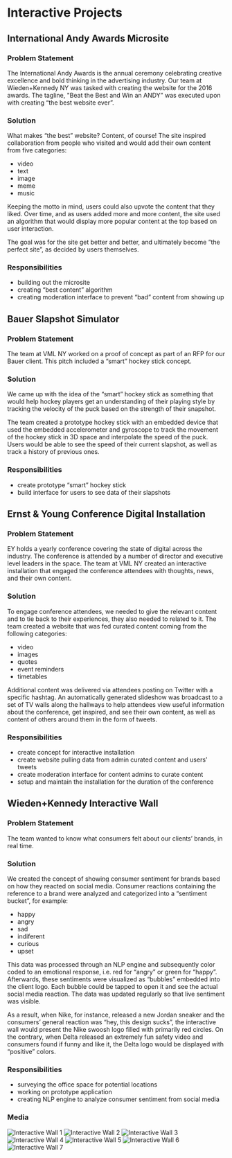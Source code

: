 # Interactive Projects

## International Andy Awards Microsite

### Problem Statement
The International Andy Awards is the annual ceremony celebrating creative excellence and bold thinking in the advertising industry. Our team at Wieden+Kennedy NY was tasked with creating the website for the 2016 awards. The tagline, "Beat the Best and Win an ANDY” was executed upon with creating “the best website ever”.

### Solution
What makes “the best” website? Content, of course! The site inspired collaboration from people who visited and would add their own content from five categories:

* video
* text
* image
* meme
* music

Keeping the motto in mind, users could also upvote the content that they liked. Over time, and as users added more and more content, the site used an algorithm that would display more popular content at the top based on user interaction.

The goal was for the site get better and better, and ultimately become “the perfect site”, as decided by users themselves.

### Responsibilities
* building out the microsite
* creating “best content” algorithm
* creating moderation interface to prevent “bad” content from showing up

## Bauer Slapshot Simulator

### Problem Statement
The team at VML NY worked on a proof of concept as part of an RFP for our Bauer client. This pitch included a “smart” hockey stick concept. 

### Solution
We came up with the idea of the “smart” hockey stick as something that would help hockey players get an understanding of their playing style by tracking the velocity of the puck based on the strength of their snapshot.

The team created a prototype hockey stick with an embedded device that used the embedded accelerometer and gyroscope to track the movement of the hockey stick in 3D space and interpolate the speed of the puck. Users would be able to see the speed of their current slapshot, as well as track a history of previous ones.

### Responsibilities
* create prototype “smart” hockey stick
* build interface for users to see data of their slapshots

## Ernst & Young Conference Digital Installation

### Problem Statement
EY holds a yearly conference covering the state of digital across the industry. The conference is attended by a number of director and executive level leaders in the space. The team at VML NY created an interactive installation that engaged the conference attendees with thoughts, news, and their own content.

### Solution
To engage conference attendees, we needed to give the relevant content and to tie back to their experiences, they also needed to related to it. The team created a website that was fed curated content coming from the following categories:

* video
* images
* quotes
* event reminders
* timetables

Additional content was delivered via attendees posting on Twitter with a specific hashtag. An automatically generated slideshow was broadcast to a set of TV walls along the hallways to help attendees view useful information about the conference, get inspired, and see their own content, as well as content of others around them in the form of tweets.

### Responsibilities
* create concept for interactive installation
* create website pulling data from admin curated content and users’ tweets
* create moderation interface for content admins to curate content
* setup and maintain the installation for the duration of the conference

## Wieden+Kennedy Interactive Wall

### Problem Statement
The team wanted to know what consumers felt about our clients’ brands, in real time.

### Solution
We created the concept of showing consumer sentiment for brands based on how they reacted on social media. Consumer reactions containing the reference to a brand were analyzed and categorized into a “sentiment bucket”, for example:

* happy
* angry
* sad
* indiferent
* curious
* upset

This data was processed through an NLP engine and subsequently color coded to an emotional response, i.e. red for “angry” or green for “happy”. Afterwards, these sentiments were visualized as “bubbles” embedded into the client logo. Each bubble could be tapped to open it and see the actual social media reaction. The data was updated regularly so that live sentiment was visible.

As a result, when Nike, for instance, released a new Jordan sneaker and the consumers’ general reaction was “hey, this design sucks”, the interactive wall would present the Nike swoosh logo filled with primarily red circles. On the contrary, when Delta released an extremely fun safety video and consumers found if funny and like it, the Delta logo would be displayed with “positive” colors.

### Responsibilities
* surveying the office space for potential locations
* working on prototype application
* creating NLP engine to analyze consumer sentiment from social media

### Media
![Interactive Wall 1](https://raw.githubusercontent.com/amaiorov/interactive-projects/main/images/wk-interactive-wall/wk-interactive-wall-1.jpeg)
![Interactive Wall 2](https://raw.githubusercontent.com/amaiorov/interactive-projects/main/images/wk-interactive-wall/wk-interactive-wall-2.jpeg)
![Interactive Wall 3](https://raw.githubusercontent.com/amaiorov/interactive-projects/main/images/wk-interactive-wall/wk-interactive-wall-3.jpeg)
![Interactive Wall 4](https://raw.githubusercontent.com/amaiorov/interactive-projects/main/images/wk-interactive-wall/wk-interactive-wall-4.jpeg)
![Interactive Wall 5](https://raw.githubusercontent.com/amaiorov/interactive-projects/main/images/wk-interactive-wall/wk-interactive-wall-5.gif)
![Interactive Wall 6](https://raw.githubusercontent.com/amaiorov/interactive-projects/main/images/wk-interactive-wall/wk-interactive-wall-6.gif)
![Interactive Wall 7](https://raw.githubusercontent.com/amaiorov/interactive-projects/main/images/wk-interactive-wall/wk-interactive-wall-7j.peg)

